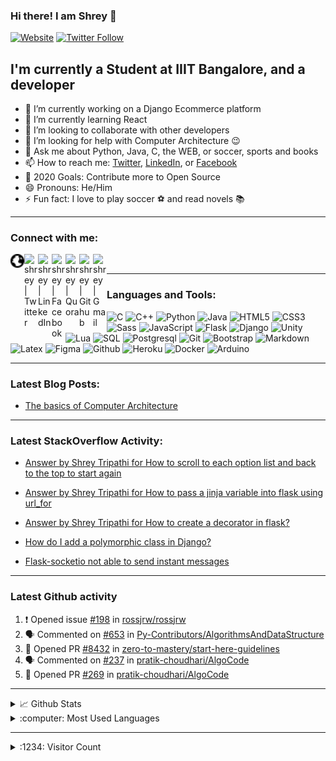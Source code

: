 ### Hi there! I am Shrey 👋
[![Website](https://img.shields.io/badge/Website-up-green?style=for-the-badge)](https://shrey27tri01.github.io/portfolio/)
[![Twitter Follow](https://img.shields.io/twitter/follow/shrey__tripathi?color=1DA1F2&logo=Twitter&style=for-the-badge)](https://twitter.com/shrey__tripathi)


<!-- ![Visitor Count](https://profile-counter.glitch.me/shrey27tri01/count.svg) visitors -->
<!-- ![visitors](https://visitor-badge.glitch.me/badge?page_id=shrey27tri01.shrey27tri01)
![](https://gitwar-shrey.herokuapp.com/badge?username=shrey27tri01) -->

<!--
**shrey27tri01/shrey27tri01** is a ✨ _special_ ✨ repository because its `README.md` (this file) appears on your GitHub profile.

Here are some ideas to get you started:

- 🔭 I’m currently working on ...
- 🌱 I’m currently learning ...
- 👯 I’m looking to collaborate on ...
- 🤔 I’m looking for help with ...
- 💬 Ask me about ...
- 📫 How to reach me: ...
- 😄 Pronouns: ...
- ⚡ Fun fact: ...
-->

## I'm currently a Student at IIIT Bangalore, and a developer

- 🔭 I’m currently working on a Django Ecommerce platform
- 🌱 I’m currently learning React
- 👯 I’m looking to collaborate with other developers
- 🤔 I’m looking for help with Computer Architecture :wink:
- 💬 Ask me about Python, Java, C, the WEB, or soccer, sports and books
- 📫 How to reach me: [Twitter](https://twitter.com/shrey__tripathi), [LinkedIn](https://www.linkedin.com/in/shrey-tripathi-76030b1a0/), or [Facebook](https://www.facebook.com/shrey.tripathi.3192/)
- 🥅 2020 Goals: Contribute more to Open Source 
- 😄 Pronouns: He/Him
- ⚡ Fun fact: I love to play soccer :soccer: and read novels :books:

---

### Connect with me:

 
[<img align="left" alt="shrey" width="22px" src="https://raw.githubusercontent.com/iconic/open-iconic/master/svg/globe.svg" />][website]
[<img align="left" alt="shrey | Twitter" width="22px" src="https://cdn.jsdelivr.net/npm/simple-icons@v3/icons/twitter.svg" />][twitter]
[<img align="left" alt="shrey | LinkedIn" width="22px" src="https://cdn.jsdelivr.net/npm/simple-icons@v3/icons/linkedin.svg" />][linkedin]
[<img align="left" alt="shrey | Facebook" width="22px" src="https://cdn.jsdelivr.net/npm/simple-icons@v3/icons/facebook.svg" />][facebook]
[<img align="left" alt="shrey | Quora" width="22px" src="https://cdn.jsdelivr.net/npm/simple-icons@v3/icons/quora.svg" />][quora]
[<img align="left" alt="shrey | Github" width="22px" src="https://cdn.jsdelivr.net/npm/simple-icons@v3/icons/github.svg" />][github]
[<img align="left" alt="shrey | Gmail" width="22px" src="https://cdn.jsdelivr.net/npm/simple-icons@3.11.0/icons/gmail.svg" />][gmail]


<br />

---


### Languages and Tools: 

<img alt="C"  src="https://img.shields.io/badge/c%20-%2300599C.svg?&style=for-the-badge&logo=c&logoColor=white" /> <img alt="C++" src="https://img.shields.io/badge/c++%20-%2300599C.svg?&style=for-the-badge&logo=c%2B%2B&logoColor=white" />
<img alt="Python" src="https://img.shields.io/badge/python%20-%2314354C.svg?&style=for-the-badge&logo=python&logoColor=white" />
<img alt="Java" src="https://img.shields.io/badge/java-%23ED8B00.svg?&style=for-the-badge&logo=java&logoColor=white" />
<img alt="HTML5" src="https://img.shields.io/badge/html5%20-%23E34F26.svg?&style=for-the-badge&logo=html5&logoColor=white" />
<img alt="CSS3" src="https://img.shields.io/badge/css3%20-%231572B6.svg?&style=for-the-badge&logo=css3&logoColor=white" />
<img alt="Sass" src="https://img.shields.io/badge/SASS%20-hotpink.svg?&style=for-the-badge&logo=css3&logoColor=white" />
<img alt="JavaScript" src="https://img.shields.io/badge/javascript%20-%23323330.svg?&style=for-the-badge&logo=javascript&logoColor=%23F7DF1E" />
<img alt="Flask" src="https://img.shields.io/badge/flask%20-%23000.svg?&style=for-the-badge&logo=flask&logoColor=white" />
<img alt="Django" src="https://img.shields.io/badge/django%20-%23092E20.svg?&style=for-the-badge&logo=django&logoColor=white" />
<img alt="Unity" src="https://img.shields.io/badge/unity%20-%23100000.svg?&style=for-the-badge&logo=unity&logoColor=white" />
<img alt="Lua" src="https://img.shields.io/badge/lua-%232C2D72.svg?&style=for-the-badge&logo=lua&logoColor=white" />
<img alt="SQL" src="https://img.shields.io/badge/sqlite-%2307405e.svg?&style=for-the-badge&logo=sqlite&logoColor=white" />
<img alt="Postgresql" src="https://img.shields.io/badge/postgres-%23316192.svg?&style=for-the-badge&logo=postgresql&logoColor=white" />
<img alt="Git" src="https://img.shields.io/badge/git%20-%23F05033.svg?&style=for-the-badge&logo=git&logoColor=white" />
<img alt="Bootstrap" src="https://img.shields.io/badge/bootstrap%20-%23563D7C.svg?&style=for-the-badge&logo=bootstrap&logoColor=white" />
<img alt="Markdown" src="https://img.shields.io/badge/markdown-%23000000.svg?&style=for-the-badge&logo=markdown&logoColor=white" />
<img alt="Latex" src="https://img.shields.io/badge/latex%20-%23008080.svg?&style=for-the-badge&logo=latex&logoColor=white" />
<img alt="Figma" src="https://img.shields.io/badge/figma%20-%23F24E1E.svg?&style=for-the-badge&logo=figma&logoColor=white" />
<img alt="Github" src="https://img.shields.io/badge/github%20-%23121011.svg?&style=for-the-badge&logo=github&logoColor=white" />
<img alt="Heroku" src="https://img.shields.io/badge/heroku%20-%23430098.svg?&style=for-the-badge&logo=heroku&logoColor=white" />
<img alt="Docker" src="https://img.shields.io/badge/docker%20-%230db7ed.svg?&style=for-the-badge&logo=docker&logoColor=white" />
<img alt="Arduino" src="https://img.shields.io/badge/-Arduino-00979D?style=for-the-badge&logo=Arduino&logoColor=white" />

---


### Latest Blog Posts:
<!-- BLOG-POST-LIST:START -->
- [The basics of Computer Architecture](https://parameterizer.me/the-basics-of-computer-architecture)
<!-- BLOG-POST-LIST:END -->


---

### Latest StackOverflow Activity:
<!-- STACKOVERFLOW:START -->
- [Answer by Shrey Tripathi for How to scroll to each option list and back to the top to start again](https://stackoverflow.com/questions/63433174/how-to-scroll-to-each-option-list-and-back-to-the-top-to-start-again/63433342#63433342)
- [Answer by Shrey Tripathi for How to pass a jinja variable into flask using url_for](https://stackoverflow.com/questions/63424920/how-to-pass-a-jinja-variable-into-flask-using-url-for/63427941#63427941)
- [Answer by Shrey Tripathi for How to create a decorator in flask?](https://stackoverflow.com/questions/63414414/how-to-create-a-decorator-in-flask/63414834#63414834)
- [How do I add a polymorphic class in Django?](https://stackoverflow.com/questions/62476346/how-do-i-add-a-polymorphic-class-in-django)

- [Flask-socketio not able to send instant messages](https://stackoverflow.com/questions/62310195/flask-socketio-not-able-to-send-instant-messages)
<!-- STACKOVERFLOW:END -->


---

### Latest Github activity
<!--START_SECTION:activity-->
1. ❗️ Opened issue [#198](https://github.com/rossjrw/rossjrw/issues/198) in [rossjrw/rossjrw](https://github.com/rossjrw/rossjrw)
2. 🗣 Commented on [#653](https://github.com/Py-Contributors/AlgorithmsAndDataStructure/issues/653) in [Py-Contributors/AlgorithmsAndDataStructure](https://github.com/Py-Contributors/AlgorithmsAndDataStructure)
3. 💪 Opened PR [#8432](https://github.com/zero-to-mastery/start-here-guidelines/pull/8432) in [zero-to-mastery/start-here-guidelines](https://github.com/zero-to-mastery/start-here-guidelines)
4. 🗣 Commented on [#237](https://github.com/pratik-choudhari/AlgoCode/issues/237) in [pratik-choudhari/AlgoCode](https://github.com/pratik-choudhari/AlgoCode)
5. 💪 Opened PR [#269](https://github.com/pratik-choudhari/AlgoCode/pull/269) in [pratik-choudhari/AlgoCode](https://github.com/pratik-choudhari/AlgoCode)
<!--END_SECTION:activity-->


---
<details>
 <summary>📈 Github Stats</summary>
 <img align="center" src="https://github-readme-stats.shrey27tri01.vercel.app/api?username=shrey27tri01&count_private=true&show_icons=true&theme=cobalt&hide_rank=false" /> 
</details>
<details>
 <summary>:computer: Most Used Languages</summary>
 <img align="center"  src="https://github-readme-stats.shrey27tri01.vercel.app/api/top-langs/?username=shrey27tri01" />
</details>


---

<details>
 <summary>:1234: Visitor Count</summary>
 <img alt="Visitor Count" src="https://profile-counter.glitch.me/shrey27tri01/count.svg">
</details>




<!-- [![Shrey's github stats](https://github-readme-stats.vercel.app/api?username=shrey27tri01&count_private=true&show_icons=true&theme=cobalt&hide_rank=false)](https://github.com/anuraghazra/github-readme-stats) -->


<!-- [![ReadMe Card](https://github-readme-stats.vercel.app/api/pin/?username=shrey27tri01&repo=just-post-it&show_owner=true)]() -->

<!-- [![Top Langs](https://github-readme-stats.vercel.app/api/top-langs/?username=shrey27tri01&layout=compact)](https://github.com/anuraghazra/github-readme-stats) -->


[website]: https://shrey27tri01.github.io/portfolio/
[twitter]: https://twitter.com/shrey__tripathi
[linkedin]: https://www.linkedin.com/in/shrey-tripathi-76030b1a0/
[facebook]: https://www.facebook.com/shrey.tripathi.3192/
[quora]: https://www.quora.com/profile/Shrey-Tripathi-18
[github]: https://github.com/shrey27tri01
[gmail]: mailto:shreytripathi27@gmail.com

[c]: https://en.wikipedia.org/wiki/C_(programming_language)
[cpp]: https://en.wikipedia.org/wiki/C%2B%2B
[python]: https://www.python.org/
[java]: https://www.java.com/en/
[vscode]: https://code.visualstudio.com/
[html5]: https://developer.mozilla.org/en-US/docs/Web/Guide/HTML/HTML5
[css3]: https://developer.mozilla.org/en-US/docs/Archive/CSS3
[sass]: https://sass-lang.com/
[javascript]: https://developer.mozilla.org/en-US/docs/Web/JavaScript
[flask]: https://flask.palletsprojects.com/en/1.1.x/
[django]: https://www.djangoproject.com/
[unity]: https://unity.com/
[love]: https://love2d.org/
[sql]: https://en.wikipedia.org/wiki/SQL
[postgresql]: https://www.postgresql.org/
[git]: https://git-scm.com/
[github]: https://github.com/
[terminal]: https://en.wikipedia.org/wiki/GNOME_Terminal  
[linux]: https://www.linux.org/
